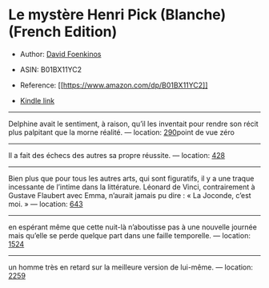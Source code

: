 # Le mystère Henri Pick (Blanche) (French Edition)

* Author: [David Foenkinos](https://www.amazon.comundefined)
* ASIN: B01BX11YC2




* Reference: [[https://www.amazon.com/dp/B01BX11YC2]]
* [Kindle link](kindle://book?action=open&asin=B01BX11YC2)


---
Delphine avait le sentiment, à raison, qu’il les inventait pour rendre son récit plus palpitant que la morne réalité. — location: [290](kindle://book?action=open&asin=B01BX11YC2&location=290)point de vue zéro

---
Il a fait des échecs des autres sa propre réussite. — location: [428](kindle://book?action=open&asin=B01BX11YC2&location=428)

---
Bien plus que pour tous les autres arts, qui sont figuratifs, il y a une traque incessante de l’intime dans la littérature. Léonard de Vinci, contrairement à Gustave Flaubert avec Emma, n’aurait jamais pu dire : « La Joconde, c’est moi. » — location: [643](kindle://book?action=open&asin=B01BX11YC2&location=643)

---
en espérant même que cette nuit-là n’aboutisse pas à une nouvelle journée mais qu’elle se perde quelque part dans une faille temporelle. — location: [1524](kindle://book?action=open&asin=B01BX11YC2&location=1524)

---
un homme très en retard sur la meilleure version de lui-même. — location: [2259](kindle://book?action=open&asin=B01BX11YC2&location=2259)

